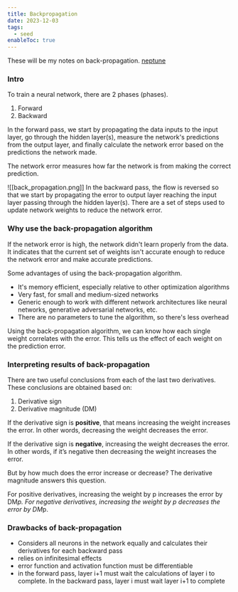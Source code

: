 ```yaml
---
title: Backpropagation
date: 2023-12-03
tags:
  - seed
enableToc: true
---
```

These will be my notes on back-propagation. 
[neptune](https://neptune.ai/blog/backpropagation-algorithm-in-neural-networks-guide)

### Intro 
To train a neural network, there are 2 phases (phases).
1. Forward
2. Backward

In the forward pass, we start by propagating the data inputs to the input layer, go through the hidden layer(s), measure the network's predictions from the output layer, and finally calculate the network error based on the predictions the network made. 

The network error measures how far the network is from making the correct prediction. 


![[back_propagation.png]]
In the backward pass, the flow is reversed so that we start by propagating the error to output layer reaching the input layer passing through the hidden layer(s). There are a set of steps used to update network weights to reduce the network error. 

### Why use the back-propagation algorithm

If the network error is high, the network didn't learn properly from the data. It indicates that the current set of weights isn't accurate enough to reduce the network error and make accurate predictions. 

Some advantages of using the back-propagation algorithm.
- It's memory efficient, especially relative to other optimization algorithms 
- Very fast, for small and medium-sized networks
- Generic enough to work with different network architectures like neural networks, generative adversarial networks, etc. 
- There are no parameters to tune the algorithm, so there's less overhead

Using the back-propagation algorithm, we can know how each single weight correlates with the error. This tells us the effect of each weight on the prediction error. 

### Interpreting results of back-propagation
There are two useful conclusions from each of the last two derivatives. These conclusions are obtained based on:

1. Derivative sign
2. Derivative magnitude (DM)

If the derivative sign is **positive**, that means increasing the weight increases the error. In other words, decreasing the weight decreases the error.

If the derivative sign is **negative**, increasing the weight decreases the error. In other words, if it’s negative then decreasing the weight increases the error.

But by how much does the error increase or decrease? The derivative magnitude answers this question. 

For positive derivatives, increasing the weight by p increases the error by DM*p. For negative derivatives, increasing the weight by p decreases the error by DM*p.

### Drawbacks of back-propagation
- Considers all neurons in the network equally and calculates their derivatives for each backward pass
- relies on infinitesimal effects 
- error function and activation function must be differentiable
- in the forward pass, layer i+1 must wait the calculations of layer i to complete. In the backward pass, layer i must wait layer i+1 to complete